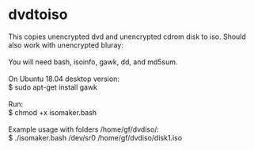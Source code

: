 # dvdtoiso

This copies unencrypted dvd and unencrypted cdrom disk to iso.  Should also work with unencrypted bluray: <br />
<br />
You will need bash, isoinfo, gawk, dd, and md5sum. <br />
<br />
On Ubuntu 18.04 desktop version: <br />
$ sudo apt-get install gawk <br />
<br />
Run: <br />
$ chmod +x isomaker.bash <br />
<br />
Example usage with folders /home/gf/dvdiso/: <br />
$ ./isomaker.bash /dev/sr0 /home/gf/dvdiso/disk1.iso <br />
